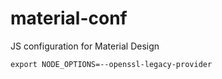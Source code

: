 # material-conf
JS configuration for Material Design

```shell
export NODE_OPTIONS=--openssl-legacy-provider
```
